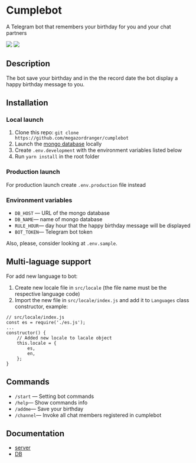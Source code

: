 # Cumplebot

A Telegram bot that remembers your birthday for you and your chat partners

<!-- PROJECT SHIELDS -->

![](https://img.shields.io/badge/build-node-brightgreen) ![](https://img.shields.io/badge/license-MIT-green)

## Description

The bot save your birthday and in the the record date the bot display a happy birthday message to you.

## Installation

### Local launch

1. Clone this repo: `git clone https://github.com/megazordranger/cumplebot`
2. Launch the [mongo database](https://www.mongodb.com/) locally
3. Create `.env.development` with the environment variables listed below
4. Run `yarn install` in the root folder

### Production launch

For production launch create `.env.production` file instead

### Environment variables

- `DB_HOST` — URL of the mongo database
- `DB_NAME`— name of mongo database
- `RULE_HOUR`— day hour that the happy birthday message will be displayed
- `BOT_TOKEN`— Telegram bot token

Also, please, consider looking at `.env.sample`.

## Multi-laguage support

For add new language to bot:

1. Create new locale file in `src/locale` (the file name must be the respective language code)
2. Import the new file in `src/locale/index.js` and add it to `Languages` class constructor, example:

```
// src/locale/index.js
const es = require('./es.js');
...
constructor() {
    // Added new locale to lacale object
	this.locale = {
		es,
		en,
	};
}
```

## Commands

- `/start` — Setting bot commands
- `/help`— Show commands info
- `/addme`— Save your birthday
- `/channel`— Invoke all chat members registered in cumplebot

## Documentation

- [server](https://megazordranger.github.io/cumplebot/server/index.html)
- [DB](https://megazordranger.github.io/cumplebot/db/cumplebot.html)

